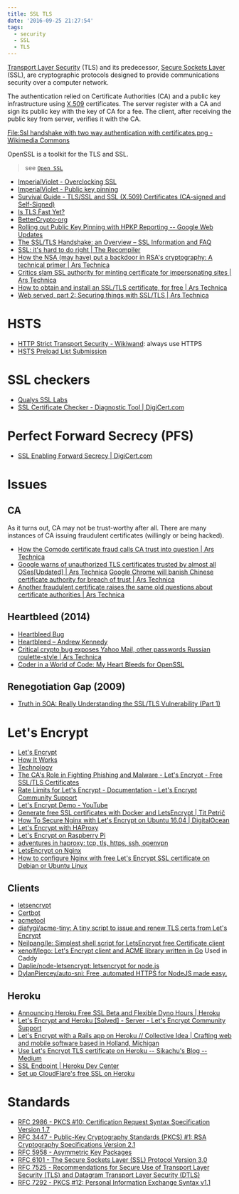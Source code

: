 ```yaml
---
title: SSL TLS
date: '2016-09-25 21:27:54'
tags:
  - security
  - SSL
  - TLS
---
```


[Transport Layer Security][tls] (TLS) and its predecessor, [Secure Sockets Layer][ssl] (SSL), are cryptographic protocols designed to provide communications security over a computer network.

The authentication relied on Certificate Authorities (CA) and a public key infrastructure using [X.509][&01] certificates. The server register with a CA and sign its public key with the key of CA for a fee. The client, after receiving the public key from server, verifies it with the CA.

[File:Ssl handshake with two way authentication with certificates.png - Wikimedia Commons][&02]

OpenSSL is a toolkit for the TLS and SSL.

> see [`Open SSL`](quiver-note-url/3629018E-52DF-4158-A897-9C77C7446BE2)

- [ImperialViolet - Overclocking SSL][&03]
- [ImperialViolet - Public key pinning][&04]
- [Survival Guide - TLS/SSL and SSL (X.509) Certificates (CA-signed and Self-Signed)][&05]
- [Is TLS Fast Yet?][&06]
- [BetterCrypto⋅org][&07]
- [Rolling out Public Key Pinning with HPKP Reporting -- Google Web Updates][&08]
- [The SSL/TLS Handshake: an Overview – SSL Information and FAQ][&09]
- [SSL: it's hard to do right | The Recompiler][&10]
- [How the NSA (may have) put a backdoor in RSA's cryptography: A technical primer | Ars Technica][&11]
- [Critics slam SSL authority for minting certificate for impersonating sites | Ars Technica][&12]
- [How to obtain and install an SSL/TLS certificate, for free | Ars Technica][&13]
- [Web served, part 2: Securing things with SSL/TLS | Ars Technica][&14]


# HSTS
- [HTTP Strict Transport Security - Wikiwand][&15]: always use HTTPS
- [HSTS Preload List Submission][&15]

# SSL checkers
- [Qualys SSL Labs][&16]
- [SSL Certificate Checker - Diagnostic Tool | DigiCert.com][&17]

# Perfect Forward Secrecy (PFS)
- [SSL Enabling Forward Secrecy | DigiCert.com][&18]

# Issues

## CA

As it turns out, CA may not be trust-worthy after all. There are many instances of CA issuing fraudulent certificates (willingly or being hacked).

- [How the Comodo certificate fraud calls CA trust into question | Ars Technica][&19]
- [Google warns of unauthorized TLS certificates trusted by almost all OSes[Updated] | Ars Technica][&20] [Google Chrome will banish Chinese certificate authority for breach of trust | Ars Technica][&21]
- [Another fraudulent certificate raises the same old questions about certificate authorities | Ars Technica][&22]

## Heartbleed (2014)
- [Heartbleed Bug][&23]
- [Heartbleed – Andrew Kennedy][&24]
- [Critical crypto bug exposes Yahoo Mail, other passwords Russian roulette-style | Ars Technica][&25]
- [Coder in a World of Code: My Heart Bleeds for OpenSSL][&26]

## Renegotiation Gap (2009)
- [Truth in SOA: Really Understanding the SSL/TLS Vulnerability (Part 1)][&27]

# Let's Encrypt
- [Let's Encrypt][&28]
- [How It Works][&29]
- [Technology][&30]
- [The CA's Role in Fighting Phishing and Malware - Let's Encrypt - Free SSL/TLS Certificates][&31]
- [Rate Limits for Let's Encrypt - Documentation - Let's Encrypt Community Support][&32]
- [Let's Encrypt Demo - YouTube][&33]
- [Generate free SSL certificates with Docker and LetsEncrypt | Tit Petrič][&34]
- [How To Secure Nginx with Let's Encrypt on Ubuntu 16.04 | DigitalOcean][&35]
- [Let's Encrypt with HAProxy][&36]
- [Let's Encrypt on Raspberry Pi][&37]
- [adventures in haproxy: tcp, tls, https, ssh, openvpn][&38]
- [LetsEncrypt on Nginx][&39]
- [How to configure Nginx with free Let's Encrypt SSL certificate on Debian or Ubuntu Linux][&40]

## Clients
- [letsencrypt][&41]
- [Certbot][&42]
- [acmetool][&43]
- [diafygi/acme-tiny: A tiny script to issue and renew TLS certs from Let's Encrypt][&44]
- [Neilpang/le: Simplest shell script for LetsEncrypt free Certificate client][&45]
- [xenolf/lego: Let's Encrypt client and ACME library written in Go][&46] Used in Caddy
- [Daplie/node-letsencrypt: letsencrypt for node.js][&47]
- [DylanPiercey/auto-sni: Free, automated HTTPS for NodeJS made easy.][&48]

## Heroku
- [Announcing Heroku Free SSL Beta and Flexible Dyno Hours | Heroku][&49]
- [Let's Encrypt and Heroku [Solved] - Server - Let's Encrypt Community Support][&50]
- [Let's Encrypt with a Rails app on Heroku // Collective Idea | Crafting web and mobile software based in Holland, Michigan][&51]
- [Use Let's Encrypt TLS certificate on Heroku -- Sikachu's Blog -- Medium][&52]
- [SSL Endpoint | Heroku Dev Center][&53]
- [Set up CloudFlare's free SSL on Heroku][&54]

# Standards

- [RFC 2986 - PKCS #10: Certification Request Syntax Specification Version 1.7][&55]
- [RFC 3447 - Public-Key Cryptography Standards (PKCS) #1: RSA Cryptography Specifications Version 2.1][&56]
- [RFC 5958 - Asymmetric Key Packages][&57]
- [RFC 6101 - The Secure Sockets Layer (SSL) Protocol Version 3.0][&58]
- [RFC 7525 - Recommendations for Secure Use of Transport Layer Security (TLS) and Datagram Transport Layer Security (DTLS)][&59]
- [RFC 7292 - PKCS #12: Personal Information Exchange Syntax v1.1][&60]

[ssl]: https://www.digicert.com/ssl.htm
[tls]: http://www.wikiwand.com/en/Transport_Layer_Security
[&01]: http://www.wikiwand.com/en/X.509
[&02]: https://commons.wikimedia.org/wiki/File:Ssl_handshake_with_two_way_authentication_with_certificates.png
[&03]: https://www.imperialviolet.org/2010/06/25/overclocking-ssl.html
[&04]: https://www.imperialviolet.org/2011/05/04/pinning.html
[&05]: http://www.zytrax.com/tech/survival/ssl.html
[&06]: https://istlsfastyet.com/
[&07]: https://bettercrypto.org/
[&08]: https://developers.google.com/web/updates/2015/09/HPKP-reporting-with-chrome-46
[&09]: https://info.ssl.com/tls-handshake/
[&10]: https://recompilermag.com/issues/issue-1/ssl-its-hard-to-do-right/
[&11]: http://arstechnica.com/security/2014/01/how-the-nsa-may-have-put-a-backdoor-in-rsas-cryptography-a-technical-primer/
[&12]: http://arstechnica.com/business/2012/02/critics-slam-ssl-authority-for-minting-cert-used-to-impersonate-sites/
[&13]: http://arstechnica.com/security/2009/12/how-to-get-set-with-a-secure-sertificate-for-free/
[&14]: http://arstechnica.com/information-technology/2012/11/securing-your-web-server-with-ssltls/#p4
[&15]: http://www.wikiwand.com/en/HTTP_Strict_Transport_Security
[&15]: https://hstspreload.appspot.com/
[&16]: https://www.ssllabs.com/
[&17]: https://www.digicert.com/help/
[&18]: https://www.digicert.com/ssl-support/ssl-enabling-perfect-forward-secrecy.htm
[&19]: http://arstechnica.com/security/2011/03/how-the-comodo-certificate-fraud-calls-ca-trust-into-question/
[&20]: http://arstechnica.com/security/2015/03/google-warns-of-unauthorized-tls-certificates-trusted-by-almost-all-oses/
[&21]: http://arstechnica.com/security/2015/04/google-chrome-will-banish-chinese-certificate-authority-for-breach-of-trust/
[&22]: http://arstechnica.com/security/2011/08/earlier-this-year-an-iranian/
[&23]: http://heartbleed.com/
[&24]: http://akenn.org/blog/Heartbleed/
[&25]: http://arstechnica.com/security/2014/04/critical-crypto-bug-exposes-yahoo-mail-passwords-russian-roulette-style/
[&26]: http://coderinaworldofcode.blogspot.hk/2014/04/my-heart-bleeds-for-openssl.html
[&27]: http://soatruth.blogspot.hk/2009/12/really-understanding-ssltls.html
[&28]: https://letsencrypt.org/
[&29]: https://letsencrypt.org/howitworks/
[&30]: https://letsencrypt.org/howitworks/technology/
[&31]: https://letsencrypt.org/2015/10/29/phishing-and-malware.html
[&32]: https://community.letsencrypt.org/t/rate-limits-for-lets-encrypt/6769
[&33]: https://www.youtube.com/watch?v=Gas_sSB-5SU
[&34]: https://scene-si.org/2016/01/23/generate-free-ssl-certificates-with-docker-and-letsencrypt/
[&35]: https://www.digitalocean.com/community/tutorials/how-to-secure-nginx-with-let-s-encrypt-on-ubuntu-16-04
[&36]: https://coolaj86.com/articles/lets-encrypt-with-haproxy/
[&37]: https://coolaj86.com/articles/lets-encrypt-on-raspberry-pi/
[&38]: https://coolaj86.com/articles/adventures-in-haproxy-tcp-tls-https-ssh-openvpn/
[&39]: https://tryingtobeawesome.com/letsencrypt/
[&40]: http://www.cyberciti.biz/faq/how-to-configure-nginx-with-free-lets-encrypt-ssl-certificate-on-debian-or-ubuntu-linux/
[&41]: https://github.com/letsencrypt/
[&42]: https://certbot.eff.org/
[&43]: https://hlandau.github.io/acme/
[&44]: https://github.com/diafygi/acme-tiny
[&45]: https://github.com/Neilpang/le
[&46]: https://github.com/xenolf/lego
[&47]: https://github.com/Daplie/node-letsencrypt
[&48]: https://github.com/DylanPiercey/auto-sni
[&49]: https://blog.heroku.com/archives/2016/5/18/announcing_heroku_free_ssl_beta_and_flexible_dyno_hours
[&50]: https://community.letsencrypt.org/t/lets-encrypt-and-heroku-solved/4272/18
[&51]: http://collectiveidea.com/blog/archives/2016/01/12/lets-encrypt-with-a-rails-app-on-heroku/
[&52]: https://sikac.hu/use-let-s-encrypt-tls-certificate-on-heroku-65f853870d90#.ut542pcuk
[&53]: https://devcenter.heroku.com/articles/ssl-endpoint
[&54]: https://robots.thoughtbot.com/set-up-cloudflare-free-ssl-on-heroku
[&55]: http://tools.ietf.org/html/rfc2986
[&56]: http://tools.ietf.org/html/rfc3447
[&57]: http://tools.ietf.org/html/rfc5958
[&58]: http://tools.ietf.org/html/rfc6101
[&59]: https://tools.ietf.org/html/rfc7525
[&60]: http://tools.ietf.org/html/rfc7292
